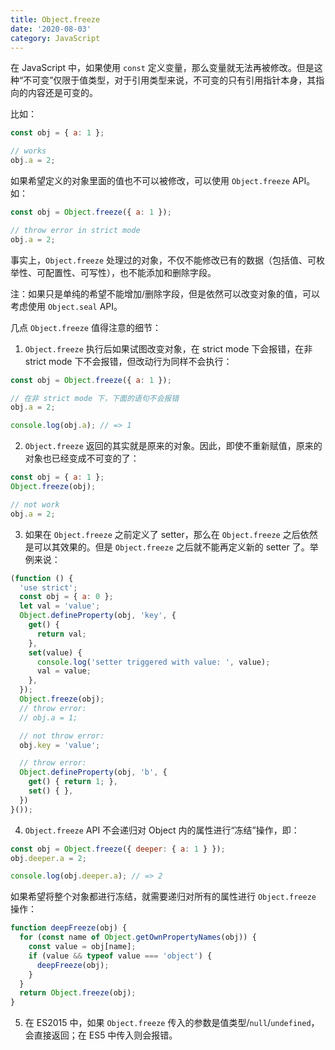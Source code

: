 ```yaml
---
title: Object.freeze
date: '2020-08-03'
category: JavaScript
---
```


在 JavaScript 中，如果使用 `const` 定义变量，那么变量就无法再被修改。但是这种“不可变”仅限于值类型，对于引用类型来说，不可变的只有引用指针本身，其指向的内容还是可变的。

比如：

```javascript
const obj = { a: 1 };

// works
obj.a = 2;
```

如果希望定义的对象里面的值也不可以被修改，可以使用 `Object.freeze` API。如：

```javascript
const obj = Object.freeze({ a: 1 });

// throw error in strict mode
obj.a = 2;
```

事实上，`Object.freeze` 处理过的对象，不仅不能修改已有的数据（包括值、可枚举性、可配置性、可写性），也不能添加和删除字段。

注：如果只是单纯的希望不能增加/删除字段，但是依然可以改变对象的值，可以考虑使用 `Object.seal` API。

几点 `Object.freeze` 值得注意的细节：

1. `Object.freeze` 执行后如果试图改变对象，在 strict mode 下会报错，在非 strict mode 下不会报错，但改动行为同样不会执行：

```javascript
const obj = Object.freeze({ a: 1 });

// 在非 strict mode 下，下面的语句不会报错
obj.a = 2;

console.log(obj.a); // => 1
```

2. `Object.freeze` 返回的其实就是原来的对象。因此，即使不重新赋值，原来的对象也已经变成不可变的了：

```javascript
const obj = { a: 1 };
Object.freeze(obj);

// not work
obj.a = 2;
```

3. 如果在 `Object.freeze` 之前定义了 setter，那么在 `Object.freeze` 之后依然是可以其效果的。但是 `Object.freeze` 之后就不能再定义新的 setter 了。举例来说：

```javascript
(function () {
  'use strict';
  const obj = { a: 0 };
  let val = 'value';
  Object.defineProperty(obj, 'key', {
    get() {
      return val;
    },
    set(value) {
      console.log('setter triggered with value: ', value);
      val = value;
    },
  });
  Object.freeze(obj);
  // throw error:
  // obj.a = 1;

  // not throw error:
  obj.key = 'value';

  // throw error:
  Object.defineProperty(obj, 'b', {
    get() { return 1; },
    set() { },
  })
}());
```

4. `Object.freeze` API 不会递归对 Object 内的属性进行“冻结”操作，即：

```javascript
const obj = Object.freeze({ deeper: { a: 1 } });
obj.deeper.a = 2;

console.log(obj.deeper.a); // => 2
```

如果希望将整个对象都进行冻结，就需要递归对所有的属性进行 `Object.freeze` 操作：

```javascript
function deepFreeze(obj) {
  for (const name of Object.getOwnPropertyNames(obj)) {
    const value = obj[name];
    if (value && typeof value === 'object') {
      deepFreeze(obj);
    }
  }
  return Object.freeze(obj);
}
```

5. 在 ES2015 中，如果 `Object.freeze` 传入的参数是值类型/`null`/`undefined`，会直接返回；在 ES5 中传入则会报错。
